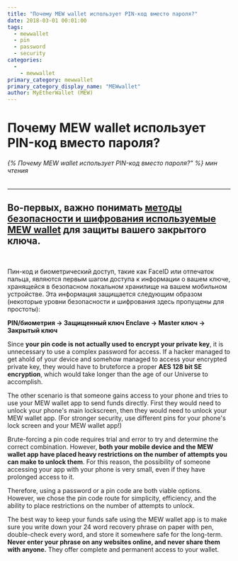 ```yaml
---
title: "Почему MEW wallet использует PIN-код вместо пароля?"
date: 2018-03-01 00:01:00
tags:
  - mewwallet
  - pin
  - password
  - security
categories:
  - 
    - mewwallet
primary_category: mewwallet
primary_category_display_name: "MEWwallet"
author: MyEtherWallet (MEW)
---
```


# **Почему MEW wallet использует PIN-код вместо пароля?**

###### {% Почему MEW wallet использует PIN-код вместо пароля?" %} мин чтения

* * *

## Во-первых, важно понимать [методы безопасности и шифрования используемые MEW wallet][mws] для защиты вашего закрытого ключа.

<br>

Пин-код и биометрический доступ, такие как FaceID или отпечаток пальца, являются первым шагом доступа к информации о вашем ключе, хранящейся в безопасном локальном хранилище на вашем мобильном устройстве. Эта информация защищается следующим образом (некоторые уровни безопасности и шифрования здесь пропущены для простоты):

**PIN/биометрия -> Защищенный ключ Enclave -> Master ключ -> Закрытый ключ**

Since **your pin code is not actually used to encrypt your private key**, it is unnecessary to use a complex password for access. If a hacker managed to get ahold of your device and somehow managed to access your encrypted private key, they would have to bruteforce a proper **AES 128 bit SE encryption**, which would take longer than the age of our Universe to accomplish.

The other scenario is that someone gains access to your phone and tries to use your MEW wallet app to send funds directly. First they would need to unlock your phone's main lockscreen, then they would need to unlock your MEW wallet app. (For stronger security, use different pins for your phone's lock screen and your MEW wallet app!)

Brute-forcing a pin code requires trial and error to try and determine the correct combination. However, **both your mobile device and the MEW wallet app have placed heavy restrictions on the number of attempts you can make to unlock them**. For this reason, the possibility of someone accessing your app with your phone is very small, even if they have prolonged access to it.

Therefore, using a password or a pin code are both viable options. However, we chose the pin code route for simplicity, efficiency, and the ability to place restrictions on the number of attempts to unlock.

The best way to keep your funds safe using the MEW wallet app is to make sure you write down your 24 word recovery phrase on paper with pen, double-check every word, and store it somewhere safe for the long-term. **Never enter your phrase on any websites online, and never share them with anyone.** They offer complete and permanent access to your wallet.

[mws]: /@@@@@@/mewwallet/mewwallet-security/
